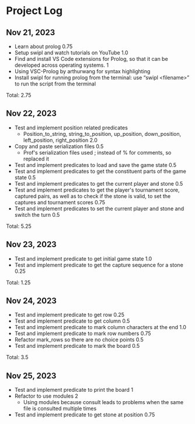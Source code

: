 # Project Log

## Nov 21, 2023

- Learn about prolog 0.75
- Setup swipl and watch tutorials on YouTube 1.0
- Find and install VS Code extensions for Prolog, so that it can be developed across operating systems. 1
- Using VSC-Prolog by arthurwang for syntax highlighting
- Install swipl for running prolog from the terminal: use “swipl \<filename>” to run the script from the terminal

Total: 2.75  

## Nov 22, 2023

- Test and implement position related predicates
  - Position_to_string, string_to_position, up_position, down_position, left_position, right_position 2.0
- Copy and paste serialization files 0.5
  - Prof's serialization files used ; instead of % for comments, so replaced it
- Test and implement predicates to load and save the game state 0.5
- Test and implement predicates to get the constituent parts of the game state 0.5
- Test and implement predicates to get the current player and stone 0.5
- Test and implement predicates to get the player's tournament score, captured pairs, as well as to check if the stone is valid, to set the captures and tournament scores 0.75
- Test and implement predicates to set the current player and stone and switch the turn 0.5

Total: 5.25

## Nov 23, 2023

- Test and implement predicate to get initial game state 1.0
- Test and implement predicate to get the capture sequence for a stone 0.25

Total: 1.25

## Nov 24, 2023

- Test and implement predicate to get row 0.25
- Test and implement predicate to get column 0.5
- Test and implement predicate to mark column characters at the end 1.0
- Test and implement predicate to mark row numbers 0.75
- Refactor mark_rows so there are no choice points 0.5
- Test and implement predicate to mark the board 0.5

Total: 3.5

## Nov 25, 2023

- Test and implement predicate to print the board 1
- Refactor to use modules 2
  - Using modules because consult leads to problems when the same file is consulted multiple times
- Test and implement predicate to get stone at position 0.75
